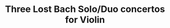---
title: "Three Lost Bach Solo/Duo concertos for Violin"
excerpt: "Thoughts on the reconstruction of two solo violin concertos and a double concerto (possibly oboe/violin) from the keyboard concertos BWV 1052, 1056 and 1060"
comments: true
categories: 
  - music
tags:
  - Bach
  - musicology 
---